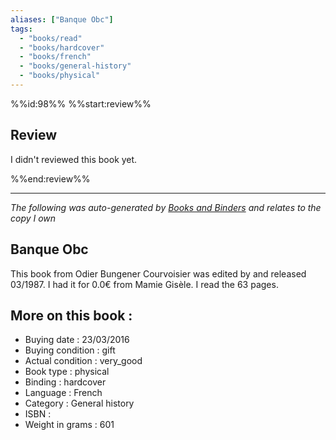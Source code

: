 ```yaml
---
aliases: ["Banque Obc"] 
tags: 
  - "books/read" 
  - "books/hardcover" 
  - "books/french"
  - "books/general-history"
  - "books/physical"
---
```

%%id:98%%
%%start:review%%
## Review
I didn't reviewed this book yet. 

%%end:review%%

---
_The following was auto-generated by [Books and Binders](Books%20and%20Binders.md) and relates to the copy I own_
## Banque Obc
This book from Odier Bungener Courvoisier was edited by  and released 03/1987. I had it for 0.0€ from Mamie Gisèle. I read the 63 pages.

## More on this book :
- Buying date : 23/03/2016
- Buying condition : gift
- Actual condition : very_good
- Book type : physical
- Binding : hardcover
- Language : French
- Category : General history
- ISBN : 
- Weight in grams : 601
